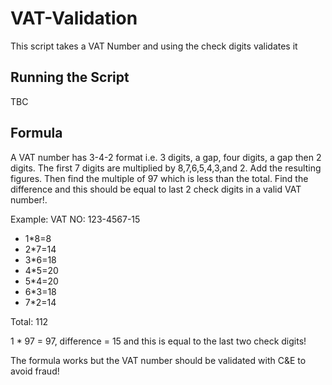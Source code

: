 # VAT-Validation
This script takes a VAT Number and using the check digits validates it

## Running the Script
TBC

## Formula
A VAT number has 3-4-2 format i.e. 3 digits, a gap, four digits, a gap then 2 digits. The first 7 digits are multiplied by 8,7,6,5,4,3,and 2. Add the resulting figures. Then find the multiple of 97 which is less than the total. Find the difference and this should be equal to last 2 check digits in a valid VAT number!.

Example:
VAT NO: 123-4567-15
* 1*8=8
* 2*7=14
* 3*6=18
* 4*5=20
* 5*4=20
* 6*3=18
* 7*2=14

Total: 112

1 * 97 = 97, difference = 15 and this is equal to the last two check digits!

The formula works but the VAT number should be validated with C&E to avoid fraud!
